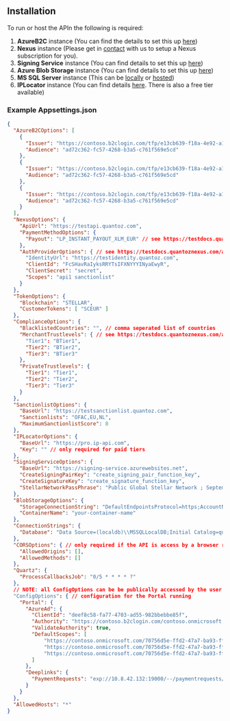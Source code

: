 ## Installation

To run or host the APIn the following is required:

1. <b>AzureB2C</b> instance (You can find the details to set this up [here](../../azureB2C/README.md))
2. <b>Nexus</b> instance (Please get in [contact](https://quantoz.com/contact/) with us to setup a Nexus subscription for you).
3. <b>Signing Service</b> instance (You can find details to set this up [here](../signing-service/README.md))
4. <b>Azure Blob Storage</b> instance (You can find details to set this up [here](https://learn.microsoft.com/en-us/azure/storage/blobs/blob-containers-portal))
5. <b>MS SQL Server</b> instance (This can be [locally](https://learn.microsoft.com/en-us/sql/database-engine/configure-windows/sql-server-express-localdb?view=sql-server-ver16) or [hosted](https://learn.microsoft.com/en-us/azure/azure-sql/database/single-database-create-quickstart?view=azuresql&tabs=azure-portal))
6. <b>IPLocator</b> instance (You can find details [here](https://ip-api.com/docs/api:json). There is also a free tier available)

### Example Appsettings.json
```json
{
  "AzureB2COptions": [
    {
      "Issuer": "https://contoso.b2clogin.com/tfp/e13cb639-f18a-4e92-a148-258d11780b50/b2c_1_mobile_signin/v2.0/",
      "Audience": "ad72c362-fc57-4268-b3a5-c761f569e5cd"
    },
    {
      "Issuer": "https://contoso.b2clogin.com/tfp/e13cb639-f18a-4e92-a148-258d11780b50/b2c_1_merchant_signin/v2.0/",
      "Audience": "ad72c362-fc57-4268-b3a5-c761f569e5cd"
    },
    {
      "Issuer": "https://contoso.b2clogin.com/tfp/e13cb639-f18a-4e92-a148-258d11780b50/signup_withphoneverification/v2.0/",
      "Audience": "ad72c362-fc57-4268-b3a5-c761f569e5cd"
    }
  ],
  "NexusOptions": {
    "ApiUrl": "https://testapi.quantoz.com",
    "PaymentMethodOptions": {
      "Payout": "LP_INSTANT_PAYOUT_XLM_EUR" // see https://testdocs.quantoznexus.com/articles/configure-nexus/initial_setup.html#payment-methods for information on payment methods.
    },
    "AuthProviderOptions": { // see https://testdocs.quantoznexus.com/articles/start-developing/sd_authentication.html to setup Nexus authentication.
      "IdentityUrl": "https://testidentity.quantoz.com",
      "ClientId": "FcSHavRaIyksRRYTsIFXNYYYINyaEwyR",
      "ClientSecret": "secret",
      "Scopes": "api1 sanctionlist"
    }
  },
  "TokenOptions": {
    "Blockchain": "STELLAR",
    "CustomerTokens": [ "SCEUR" ]
  },
  "ComplianceOptions": {
    "BlacklistedCountries": "", // comma seperated list of countries
    "MerchantTrustlevels": { // see https://testdocs.quantoznexus.com/articles/knowledge-base/kb_trust_levels.html?q=trustlevels for information on trust levels
      "Tier1": "BTier1",
      "Tier2": "BTier2",
      "Tier3": "BTier3"
    },
    "PrivateTrustlevels": {
      "Tier1": "Tier1",
      "Tier2": "Tier2",
      "Tier3": "Tier3"
    }
  },
  "SanctionlistOptions": {
    "BaseUrl": "https://testsanctionlist.quantoz.com",
    "Sanctionlists": "OFAC,EU,NL",
    "MaximumSanctionlistScore": 8
  },
  "IPLocatorOptions": {
    "BaseUrl": "https://pro.ip-api.com",
    "Key": "" // only required for paid tiers
  },
  "SigningServiceOptions": {
    "BaseUrl": "https://signing-service.azurewebsites.net",
    "CreateSigningPairKey": "create_signing_pair_function_key",
    "CreateSignatureKey": "create_signature_function_key",
    "StellarNetworkPassPhrase": "Public Global Stellar Network ; September 2015"
  },
  "BlobStorageOptions": {
    "StorageConnectionString": "DefaultEndpointsProtocol=https;AccountName=yourstorename;AccountKey=yourstorekey;EndpointSuffix=core.windows.net",
    "ContainerName": "your-container-name"
  },
  "ConnectionStrings": {
    "Database": "Data Source=(localdb)\\MSSQLLocalDB;Initial Catalog=quantoz-payments-db;Integrated Security=True;Connect Timeout=30;Encrypt=False;TrustServerCertificate=False;"
  },
  "CORSOptions": { // only required if the API is access by a browser running on a different server. 
    "AllowedOrigins": [],
    "AllowedMethods": []
  },
  "Quartz": {
    "ProcessCallbacksJob": "0/5 * * * * ?"
  },
  // NOTE: all ConfigOptions can be be publically accessed by the user. DO NOT configure any secrets here.
  "ConfigOptions": { // configuration for the Portal running
    "Portal": {
      "AzureAd": {
        "ClientId": "deef8c58-fa77-4703-ad55-982bbebbe85f",
        "Authority": "https://contoso.b2clogin.com/contoso.onmicrosoft.com/B2C_1_merchant_signin",
        "ValidateAuthority": true,
        "DefaultScopes": [ 
            "https://contoso.onmicrosoft.com/70756d5e-ffd2-47a7-ba93-ffa374094c5e/PaymentRequest.Merchant.Create",
            "https://contoso.onmicrosoft.com/70756d5e-ffd2-47a7-ba93-ffa374094c5e/PaymentRequest.Merchant.Read",
            "https://contoso.onmicrosoft.com/70756d5e-ffd2-47a7-ba93-ffa374094c5e/Account.Read"
        ]
      },
      "Deeplinks": {
        "PaymentRequests": "exp://10.8.42.132:19000/--/paymentrequests/{0}" //
      }
    }
  },
  "AllowedHosts": "*"
}
```
